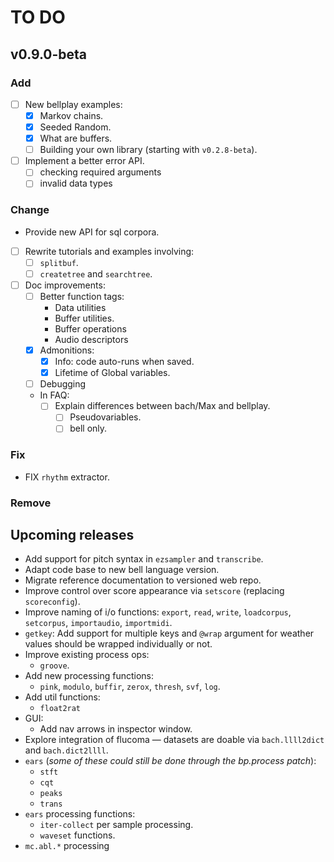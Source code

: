 # TO DO

## v0.9.0-beta

### Add

- [ ] New bellplay examples:
  - [x] Markov chains.
  - [x] Seeded Random.
  - [x] What are buffers.
  - [ ] Building your own library (starting with `v0.2.8-beta`).
- [ ] Implement a better error API.
  - [ ] checking required arguments
  - [ ] invalid data types

### Change

- Provide new API for sql corpora.
- [ ] Rewrite tutorials and examples involving:
  - [ ] `splitbuf`.
  - [ ] `createtree` and `searchtree`.
- [ ] Doc improvements:
  - [ ] Better function tags:
    - Data utilities
    - Buffer utilities.
    - Buffer operations
    - Audio descriptors
  - [x] Admonitions:
    - [x] Info: code auto-runs when saved.
    - [x] Lifetime of Global variables.
  - [ ] Debugging
  - In FAQ:
    - [ ] Explain differences between bach/Max and bellplay.
      - [ ] Pseudovariables.
      - [ ] bell only.

### Fix

- FIX `rhythm` extractor.

### Remove

## Upcoming releases

- Add support for pitch syntax in `ezsampler` and `transcribe`.
- Adapt code base to new bell language version.
- Migrate reference documentation to versioned web repo.
- Improve control over score appearance via `setscore` (replacing `scoreconfig`).
- Improve naming of i/o functions: `export`, `read`, `write`, `loadcorpus`, `setcorpus`, `importaudio`, `importmidi`.
- `getkey`: Add support for multiple keys and `@wrap` argument for weather values should be wrapped individually or not.
- Improve existing process ops:
  - `groove`.
- Add new processing functions:
  - `pink`, `modulo`, `buffir`, `zerox`, `thresh`, `svf`, `log`.
- Add util functions:
  - `float2rat`
- GUI:
  - Add nav arrows in inspector window.
- Explore integration of flucoma — datasets are doable via `bach.llll2dict` and `bach.dict2llll`.
- `ears` (_some of these could still be done through the bp.process patch_):
  - `stft`
  - `cqt`
  - `peaks`
  - `trans`
- `ears` processing functions:
  - `iter-collect` per sample processing.
  - `waveset` functions.
- `mc.abl.*` processing
